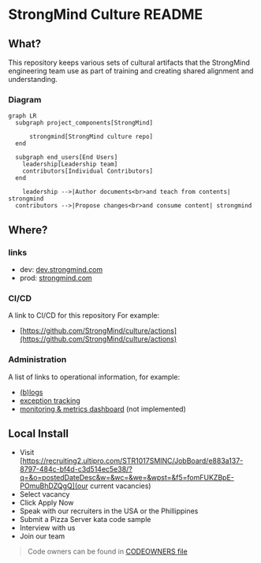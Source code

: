 # StrongMind Culture README

## What?

This repository keeps various sets of cultural artifacts that the StrongMind engineering team use as part of training and creating shared alignment and understanding. 

### Diagram

```mermaid
graph LR
  subgraph project_components[StrongMind]

	  strongmind[StrongMind culture repo]
  end

  subgraph end_users[End Users]
  	leadership[Leadership team]
  	contributors[Individual Contributors]
  end
  
	leadership -->|Author documents<br>and teach from contents| strongmind
  contributors -->|Propose changes<br>and consume content| strongmind
```

## Where?

### links

* dev: [dev.strongmind.com](https://dev.strongmind.com)
* prod: [strongmind.com](https://strongmind.com)

### CI/CD

A link to CI/CD for this repository
For example:

* [https://github.com/StrongMind/culture/actions](https://github.com/StrongMind/culture/actions)

### Administration

A list of links to operational information, for example:

* [(b)logs](https://strongmind-newsletter.netlify.app/)
* [exception tracking](https://sentry.io/organizations/strongmind-4j/)
* [monitoring & metrics dashboard](#) (not implemented)

## Local Install

* Visit [https://recruiting2.ultipro.com/STR1017SMINC/JobBoard/e883a137-8797-484c-bf4d-c3d514ec5e38/?q=&o=postedDateDesc&w=&wc=&we=&wpst=&f5=fomFUKZBpE-POmuBhDZQgQ](our current vacancies)
* Select vacancy
* Click Apply Now
* Speak with our recruiters in the USA or the Phillippines
* Submit a Pizza Server kata code sample
* Interview with us
* Join our team

> Code owners can be found in [CODEOWNERS file](./CODEOWNERS)